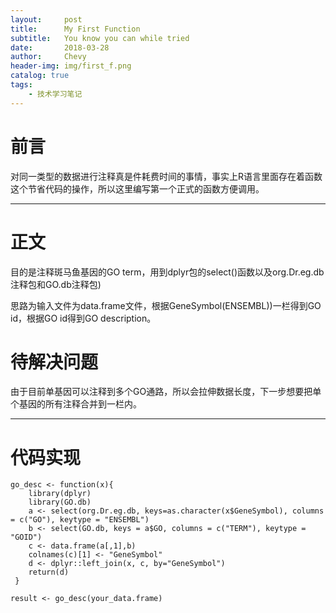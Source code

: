 ```yaml
---
layout:     post
title:      My First Function
subtitle:   You know you can while tried
date:       2018-03-28
author:     Chevy
header-img: img/first_f.png
catalog: true
tags:
    - 技术学习笔记
---
```



# 前言

 对同一类型的数据进行注释真是件耗费时间的事情，事实上R语言里面存在着函数这个节省代码的操作，所以这里编写第一个正式的函数方便调用。

---

# 正文

目的是注释斑马鱼基因的GO term，用到dplyr包的select()函数以及org.Dr.eg.db注释包和GO.db注释包)

思路为输入文件为data.frame文件，根据GeneSymbol(ENSEMBL))一栏得到GO id，根据GO id得到GO description。

# 待解决问题

由于目前单基因可以注释到多个GO通路，所以会拉伸数据长度，下一步想要把单个基因的所有注释合并到一栏内。

---

# 代码实现

```
go_desc <- function(x){
    library(dplyr)
    library(GO.db)
    a <- select(org.Dr.eg.db, keys=as.character(x$GeneSymbol), columns = c("GO"), keytype = "ENSEMBL")
    b <- select(GO.db, keys = a$GO, columns = c("TERM"), keytype = "GOID")
    c <- data.frame(a[,1],b)
    colnames(c)[1] <- "GeneSymbol"
    d <- dplyr::left_join(x, c, by="GeneSymbol") 
    return(d)
 }

result <- go_desc(your_data.frame)
```
